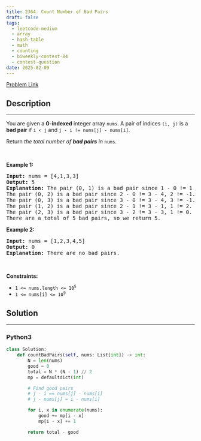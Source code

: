 ```yaml
---
title: 2364. Count Number of Bad Pairs
draft: false
tags: 
  - leetcode-medium
  - array
  - hash-table
  - math
  - counting
  - biweekly-contest-84
  - contest-question
date: 2025-02-09
---
```


[Problem Link](https://leetcode.com/problems/count-number-of-bad-pairs/)

## Description

---
<p>You are given a <strong>0-indexed</strong> integer array <code>nums</code>. A pair of indices <code>(i, j)</code> is a <strong>bad pair</strong> if <code>i &lt; j</code> and <code>j - i != nums[j] - nums[i]</code>.</p>

<p>Return<em> the total number of <strong>bad pairs</strong> in </em><code>nums</code>.</p>

<p>&nbsp;</p>
<p><strong class="example">Example 1:</strong></p>

<pre>
<strong>Input:</strong> nums = [4,1,3,3]
<strong>Output:</strong> 5
<strong>Explanation:</strong> The pair (0, 1) is a bad pair since 1 - 0 != 1 - 4.
The pair (0, 2) is a bad pair since 2 - 0 != 3 - 4, 2 != -1.
The pair (0, 3) is a bad pair since 3 - 0 != 3 - 4, 3 != -1.
The pair (1, 2) is a bad pair since 2 - 1 != 3 - 1, 1 != 2.
The pair (2, 3) is a bad pair since 3 - 2 != 3 - 3, 1 != 0.
There are a total of 5 bad pairs, so we return 5.
</pre>

<p><strong class="example">Example 2:</strong></p>

<pre>
<strong>Input:</strong> nums = [1,2,3,4,5]
<strong>Output:</strong> 0
<strong>Explanation:</strong> There are no bad pairs.
</pre>

<p>&nbsp;</p>
<p><strong>Constraints:</strong></p>

<ul>
	<li><code>1 &lt;= nums.length &lt;= 10<sup>5</sup></code></li>
	<li><code>1 &lt;= nums[i] &lt;= 10<sup>9</sup></code></li>
</ul>


## Solution

---
### Python3
``` py title='count-number-of-bad-pairs'
class Solution:
    def countBadPairs(self, nums: List[int]) -> int:
        N = len(nums)
        good = 0
        total = N * (N - 1) // 2
        mp = defaultdict(int)

        # Find good pairs
        # j - i == nums[j] - nums[i]
        # j - nums[j] = i - nums[i]

        for i, x in enumerate(nums):
            good += mp[i - x]
            mp[i - x] += 1

        return total - good
```

